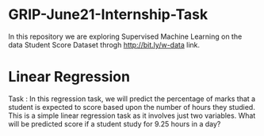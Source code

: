 # GRIP-June21-Internship-Task

 In this repository we are exploring Supervised Machine Learning on the data Student Score Dataset throgh http://bit.ly/w-data link.

# Linear Regression

Task : In this regression task, we will predict the percentage of marks that a student is expected to score based upon the number of hours they studied. This is a simple linear regression task as it involves just two variables. What will be predicted score if a student study for 9.25 hours in a day?
